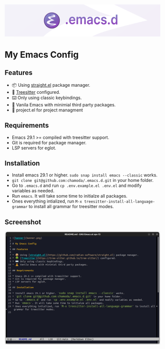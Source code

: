 ![banner](banner.png)

# My Emacs Config

## Features

* 📦 Using [straight.el](https://github.com/radian-software/straight.el) package manager.
* 🌳 [Treesitter](https://tree-sitter.github.io/tree-sitter/) configured.
* ⌨️ Only using classic keybindings.
* 🧘 Vanila Emacs with minimial third party packages.
* 🚧 project.el for project managment

## Requirements

* Emacs 29.1 >= compiled with treesitter support.
* Git is required for package manager.
* LSP servers for eglot.

## Installation

* Install emacs 29.1 or higher. `sudo snap install emacs --classic` works. 
* `git clone git@github.com:chamoda/.emacs.d.git` in your home folder.
* Go to `.emacs.d` and run `cp .env.example.el .env.el` and modify variables as needed.
* Run `emacs`. It will take some time to initialze all packages.
* Ones everything intialized, run `M-x treesitter-install-all-language-grammar` to install all grammar for treesitter modes.

## Screenshot

![screenshot](screenshot.png)

